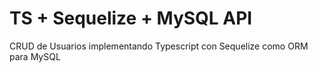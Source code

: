 # TS + Sequelize + MySQL API

CRUD de Usuarios implementando Typescript con Sequelize como ORM para MySQL
